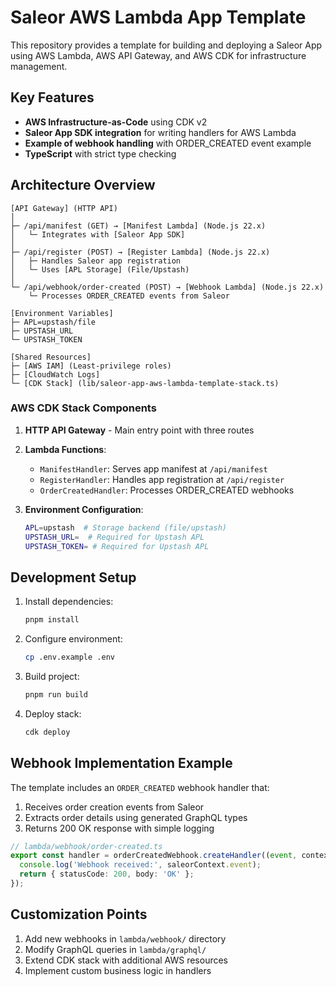 # Saleor AWS Lambda App Template

This repository provides a template for building and deploying a Saleor App using AWS Lambda, AWS API Gateway, and AWS CDK for infrastructure management.

## Key Features
- **AWS Infrastructure-as-Code** using CDK v2
- **Saleor App SDK integration** for writing handlers for AWS Lambda
- **Example of webhook handling** with ORDER_CREATED event example
- **TypeScript** with strict type checking

## Architecture Overview

```
[API Gateway] (HTTP API)
│
├─ /api/manifest (GET) → [Manifest Lambda] (Node.js 22.x)
│   └─ Integrates with [Saleor App SDK]
│
├─ /api/register (POST) → [Register Lambda] (Node.js 22.x)
│   ├─ Handles Saleor app registration
│   └─ Uses [APL Storage] (File/Upstash)
│
└─ /api/webhook/order-created (POST) → [Webhook Lambda] (Node.js 22.x)
    └─ Processes ORDER_CREATED events from Saleor

[Environment Variables]
├─ APL=upstash/file
├─ UPSTASH_URL
└─ UPSTASH_TOKEN

[Shared Resources]
├─ [AWS IAM] (Least-privilege roles)
├─ [CloudWatch Logs]
└─ [CDK Stack] (lib/saleor-app-aws-lambda-template-stack.ts)
```

### AWS CDK Stack Components
1. **HTTP API Gateway** - Main entry point with three routes
2. **Lambda Functions**:
   - `ManifestHandler`: Serves app manifest at `/api/manifest`
   - `RegisterHandler`: Handles app registration at `/api/register`
   - `OrderCreatedHandler`: Processes ORDER_CREATED webhooks

3. **Environment Configuration**:
   ```bash
   APL=upstash  # Storage backend (file/upstash)
   UPSTASH_URL=  # Required for Upstash APL
   UPSTASH_TOKEN= # Required for Upstash APL
   ```

## Development Setup
1. Install dependencies:
   ```bash
   pnpm install
   ```
2. Configure environment:
   ```bash
   cp .env.example .env
   ```
3. Build project:
   ```bash
   pnpm run build
   ```
4. Deploy stack:
   ```bash
   cdk deploy
   ```

## Webhook Implementation Example
The template includes an `ORDER_CREATED` webhook handler that:
1. Receives order creation events from Saleor
2. Extracts order details using generated GraphQL types
3. Returns 200 OK response with simple logging

```typescript
// lambda/webhook/order-created.ts
export const handler = orderCreatedWebhook.createHandler((event, context, saleorContext) => {
  console.log('Webhook received:', saleorContext.event);
  return { statusCode: 200, body: 'OK' };
});
```

## Customization Points
1. Add new webhooks in `lambda/webhook/` directory
2. Modify GraphQL queries in `lambda/graphql/`
3. Extend CDK stack with additional AWS resources
4. Implement custom business logic in handlers
